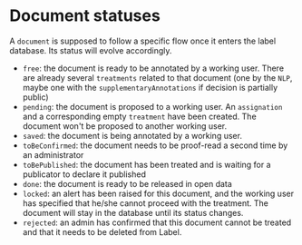 # Document statuses

A `document` is supposed to follow a specific flow once it enters the label database. Its status will evolve accordingly.

- `free`: the document is ready to be annotated by a working user. There are already several `treatments` related to that document (one by the `NLP`, maybe one with the `supplementaryAnnotations` if decision is partially public)
- `pending`: the document is proposed to a working user. An `assignation` and a corresponding empty `treatment` have been created. The document won't be proposed to another working user.
- `saved`: the document is being annotated by a working user.
- `toBeConfirmed`: the document needs to be proof-read a second time by an administrator
- `toBePublished`: the document has been treated and is waiting for a publicator to declare it published
- `done`: the document is ready to be released in open data
- `locked`: an alert has been raised for this document, and the working user has specified that he/she cannot proceed with the treatment. The document will stay in the database until its status changes.
- `rejected`: an admin has confirmed that this document cannot be treated and that it needs to be deleted from Label.
